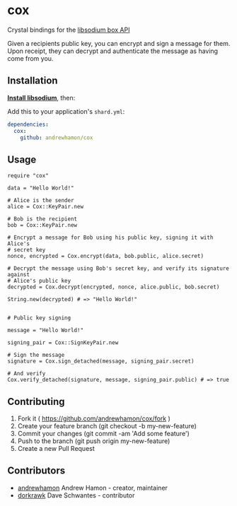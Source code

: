 # cox

Crystal bindings for the [libsodium box API](https://download.libsodium.org/doc/public-key_cryptography/authenticated_encryption.html)

Given a recipients public key, you can encrypt and sign a message for them. Upon
receipt, they can decrypt and authenticate the message as having come from you.

## Installation

**[Install libsodium](https://download.libsodium.org/doc/installation/)**, then:

Add this to your application's `shard.yml`:

```yaml
dependencies:
  cox:
    github: andrewhamon/cox
```

## Usage

```crystal
require "cox"

data = "Hello World!"

# Alice is the sender
alice = Cox::KeyPair.new

# Bob is the recipient
bob = Cox::KeyPair.new

# Encrypt a message for Bob using his public key, signing it with Alice's
# secret key
nonce, encrypted = Cox.encrypt(data, bob.public, alice.secret)

# Decrypt the message using Bob's secret key, and verify its signature against
# Alice's public key
decrypted = Cox.decrypt(encrypted, nonce, alice.public, bob.secret)

String.new(decrypted) # => "Hello World!"


# Public key signing

message = "Hello World!"

signing_pair = Cox::SignKeyPair.new

# Sign the message
signature = Cox.sign_detached(message, signing_pair.secret)

# And verify
Cox.verify_detached(signature, message, signing_pair.public) # => true
```

## Contributing

1. Fork it ( https://github.com/andrewhamon/cox/fork )
2. Create your feature branch (git checkout -b my-new-feature)
3. Commit your changes (git commit -am 'Add some feature')
4. Push to the branch (git push origin my-new-feature)
5. Create a new Pull Request

## Contributors

- [andrewhamon](https://github.com/andrewhamon) Andrew Hamon - creator, maintainer
- [dorkrawk](https://github.com/dorkrawk) Dave Schwantes - contributor
